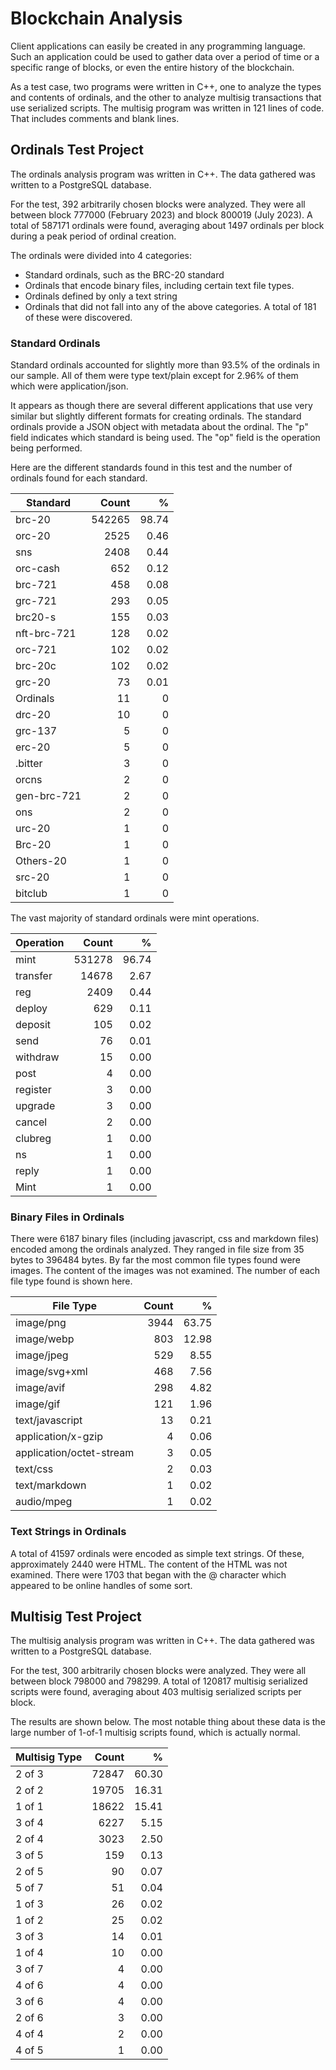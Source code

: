 # Blockchain Analysis

Client applications can easily be created in any programming language.
Such an application could be used to gather data over a period of time or a specific range of blocks, or even the entire history of the blockchain.

As a test case, two programs were written in C++, one to analyze the types and contents of ordinals, and the other to analyze multisig transactions that use serialized scripts.
The multisig program was written in 121 lines of code. That includes comments and blank lines.

## Ordinals Test Project

The ordinals analysis program was written in C++. The data gathered was written to a PostgreSQL database.

For the test, 392 arbitrarily chosen blocks were analyzed. They were all between block 777000 (February 2023) and block 800019 (July 2023).
A total of 587171 ordinals were found, averaging about 1497 ordinals per block during a peak period of ordinal creation.

The ordinals were divided into 4 categories:
- Standard ordinals, such as the BRC-20 standard
- Ordinals that encode binary files, including certain text file types.
- Ordinals defined by only a text string
- Ordinals that did not fall into any of the above categories. A total of 181 of these were discovered.

### Standard Ordinals

Standard ordinals accounted for slightly more than 93.5% of the ordinals in our sample.
All of them were type text/plain except for 2.96% of them which were application/json.

It appears as though there are several different applications that use very similar but slightly different formats for creating ordinals.
The standard ordinals provide a JSON object with metadata about the ordinal. The "p" field indicates which standard is being used. The "op" field is the operation being performed.

Here are the different standards found in this test and the number of ordinals found for each standard.

Standard | Count | %
---|---:|---:
brc-20 | 542265 | 98.74
orc-20 | 2525 | 0.46
sns | 2408 | 0.44
orc-cash | 652 | 0.12
brc-721 | 458 | 0.08
grc-721 | 293 | 0.05
brc20-s | 155 | 0.03
nft-brc-721 | 128 | 0.02
orc-721 | 102 | 0.02
brc-20c | 102 | 0.02
grc-20 | 73 | 0.01
Ordinals | 11 | 0
drc-20 | 10 | 0
grc-137 | 5 | 0
erc-20 | 5 | 0
.bitter | 3 | 0
orcns | 2 | 0
gen-brc-721 | 2 | 0
ons | 2 | 0
urc-20 | 1 | 0
Brc-20 | 1 | 0
Others-20 | 1 | 0
src-20 | 1 | 0
bitclub | 1 | 0

The vast majority of standard ordinals were mint operations.

Operation | Count | %
---|---:|---:
mint | 531278 | 96.74
transfer | 14678 | 2.67
reg | 2409 | 0.44
deploy | 629 | 0.11
deposit | 105 | 0.02
send | 76 | 0.01
withdraw | 15 | 0.00
post | 4 | 0.00
register | 3 | 0.00
upgrade | 3 | 0.00
cancel | 2 | 0.00
clubreg | 1 | 0.00
ns | 1 | 0.00
reply | 1 | 0.00
Mint | 1 | 0.00

### Binary Files in Ordinals

There were 6187 binary files (including javascript, css and markdown files) encoded among the ordinals analyzed. They ranged in file size from 35 bytes to 396484 bytes.
By far the most common file types found were images. The content of the images was not examined.
The number of each file type found is shown here.

File Type | Count | %
---|---:|---:
image/png | 3944 | 63.75
image/webp | 803 | 12.98
image/jpeg | 529 | 8.55
image/svg+xml | 468 | 7.56
image/avif | 298 | 4.82
image/gif | 121 | 1.96
text/javascript | 13 | 0.21
application/x-gzip | 4 | 0.06
application/octet-stream | 3 | 0.05
text/css | 2 | 0.03
text/markdown | 1 | 0.02
audio/mpeg | 1 | 0.02

### Text Strings in Ordinals

A total of 41597 ordinals were encoded as simple text strings. Of these, approximately 2440 were HTML. The content of the HTML was not examined.
There were 1703 that began with the @ character which appeared to be online handles of some sort.

## Multisig Test Project

The multisig analysis program was written in C++. The data gathered was written to a PostgreSQL database.

For the test, 300 arbitrarily chosen blocks were analyzed. They were all between block 798000 and 798299.
A total of 120817 multisig serialized scripts were found, averaging about 403 multisig serialized scripts per block.

The results are shown below. The most notable thing about these data is the large number of 1-of-1 multisig scripts found, which is actually normal.

Multisig Type | Count | %
---|---:|---:
2 of 3 | 72847 | 60.30
2 of 2 | 19705 | 16.31
1 of 1 | 18622 | 15.41
3 of 4 | 6227 | 5.15
2 of 4 | 3023 | 2.50
3 of 5 | 159 | 0.13
2 of 5 | 90 | 0.07
5 of 7 | 51 | 0.04
1 of 3 | 26 | 0.02
1 of 2 | 25 | 0.02
3 of 3 | 14 | 0.01
1 of 4 | 10 | 0.00
3 of 7 | 4 | 0.00
4 of 6 | 4 | 0.00
3 of 6 | 4 | 0.00
2 of 6 | 3 | 0.00
4 of 4 | 2 | 0.00
4 of 5 | 1 | 0.00

